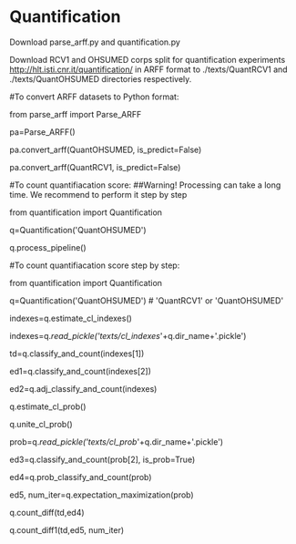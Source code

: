 # Quantification 

Download parse_arff.py and quantification.py

Download RCV1 and OHSUMED corps split for quantification experiments  http://hlt.isti.cnr.it/quantification/ in ARFF format to ./texts/QuantRCV1 and ./texts/QuantOHSUMED directories respectively.

#To convert ARFF datasets to Python format:

from parse_arff import Parse_ARFF

pa=Parse_ARFF()

pa.convert_arff(QuantOHSUMED, is_predict=False)

pa.convert_arff(QuantRCV1, is_predict=False)

#To count quantifiacation score:
##Warning! Processing can take a long time. We recommend to perform it step by step

from quantification import Quantification

q=Quantification('QuantOHSUMED')

q.process_pipeline()

#To count quantifiacation score step by step:

from quantification import Quantification

q=Quantification('QuantOHSUMED') # 'QuantRCV1' or 'QuantOHSUMED'

indexes=q.estimate_cl_indexes()

indexes=q._read_pickle('texts/cl_indexes_'+q.dir_name+'.pickle')

td=q.classify_and_count(indexes[1])

ed1=q.classify_and_count(indexes[2])

ed2=q.adj_classify_and_count(indexes)


q.estimate_cl_prob()

q.unite_cl_prob()

prob=q._read_pickle('texts/cl_prob_'+q.dir_name+'.pickle')


ed3=q.classify_and_count(prob[2], is_prob=True)

ed4=q.prob_classify_and_count(prob)

ed5, num_iter=q.expectation_maximization(prob)

q.count_diff(td,ed4)

q.count_diff1(td,ed5, num_iter)
